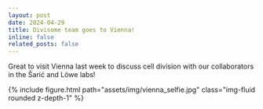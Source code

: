 ```yaml
---
layout: post
date: 2024-04-29
title: Divisome team goes to Vienna!
inline: false
related_posts: false
---
```


Great to visit Vienna last week to discuss cell division with our collaborators in the Šarić and Löwe labs!

<div class="row mt-3">
    <div class="col-sm mt-3 mt-md-0">
        {% include figure.html path="assets/img/vienna_selfie.jpg" class="img-fluid rounded z-depth-1" %}
    </div>
</div>